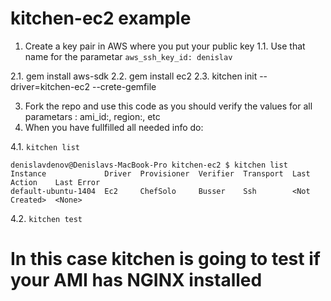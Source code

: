 # kitchen-ec2 example 

1.   Create a key pair in AWS where you put your public key
1.1. Use that name for the parametar ` aws_ssh_key_id: denislav `


2.1.  gem install aws-sdk
2.2.  gem install ec2
2.3.  kitchen init --driver=kitchen-ec2 --crete-gemfile

3.    Fork the repo and use this code as you should verify the values for all parametars : ami_id:, region:, etc
4.    When you have fullfilled all needed info do:

4.1.  `kitchen list`

```
denislavdenov@Denislavs-MacBook-Pro kitchen-ec2 $ kitchen list
Instance             Driver  Provisioner  Verifier  Transport  Last Action    Last Error
default-ubuntu-1404  Ec2     ChefSolo     Busser    Ssh        <Not Created>  <None>
```
4.2. `kitchen test`

# In this case kitchen is going to test if your AMI has NGINX installed
